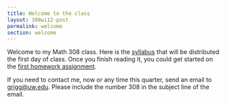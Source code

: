```yaml
---
title: Welcome to the class
layout: 308wi12-post
permalink: welcome
section: welcome
---
```


Welcome to my Math 308 class. Here is the [syllabus][1] that will be distributed the first day of class. Once you finish reading it, you could get started on the
[first homework assignment][hw1].

If you need to contact me, now or any time this quarter, send an email to <grigg@uw.edu>. Please include the number 308 in the subject line of the email.

[1]: syllabus.pdf
[hw1]: homework/


